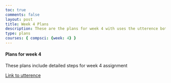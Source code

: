 ```yaml
---
toc: true
comments: false
layout: post
title: Week 4 Plans
description: These are the plans for week 4 with uses the utterence bot
type: plans
courses: { compsci: {week: 4} }
---
```



#### Plans for week 4
These plans include detailed steps for week 4 assignment

[Link to utterence](https://github.com/srivaidyas/student/issues/2)

<script src="https://utteranc.es/client.js"
    repo="srivaidyas/student"
    issue-term="pathname"
    label="comments"
    theme="github-light"
    crossorigin="anonymous"
    async>
</script>


